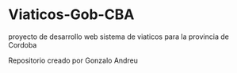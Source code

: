 # Viaticos-Gob-CBA
proyecto de desarrollo web sistema de viaticos para la provincia de Cordoba


Repositorio creado por Gonzalo Andreu
